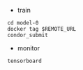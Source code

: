 

+ train

```
cd model-0
docker tag $REMOTE_URL
condor_submit 

```


+ monitor

```
tensorboard
```